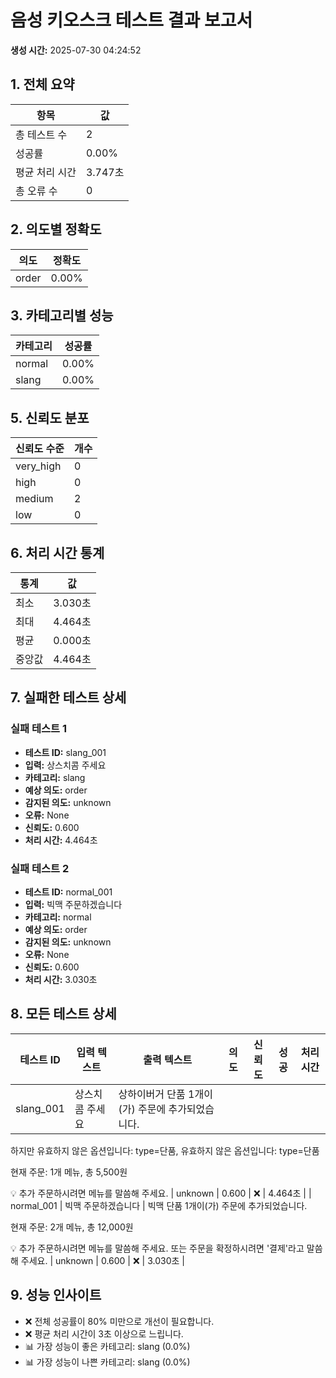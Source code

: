 # 음성 키오스크 테스트 결과 보고서

**생성 시간:** 2025-07-30 04:24:52

## 1. 전체 요약

| 항목 | 값 |
|------|-----|
| 총 테스트 수 | 2 |
| 성공률 | 0.00% |
| 평균 처리 시간 | 3.747초 |
| 총 오류 수 | 0 |

## 2. 의도별 정확도

| 의도 | 정확도 |
|------|--------|
| order | 0.00% |

## 3. 카테고리별 성능

| 카테고리 | 성공률 |
|----------|--------|
| normal | 0.00% |
| slang | 0.00% |

## 5. 신뢰도 분포

| 신뢰도 수준 | 개수 |
|-------------|------|
| very_high | 0 |
| high | 0 |
| medium | 2 |
| low | 0 |

## 6. 처리 시간 통계

| 통계 | 값 |
|------|-----|
| 최소 | 3.030초 |
| 최대 | 4.464초 |
| 평균 | 0.000초 |
| 중앙값 | 4.464초 |

## 7. 실패한 테스트 상세

### 실패 테스트 1

- **테스트 ID:** slang_001
- **입력:** 상스치콤 주세요
- **카테고리:** slang
- **예상 의도:** order
- **감지된 의도:** unknown
- **오류:** None
- **신뢰도:** 0.600
- **처리 시간:** 4.464초

### 실패 테스트 2

- **테스트 ID:** normal_001
- **입력:** 빅맥 주문하겠습니다
- **카테고리:** normal
- **예상 의도:** order
- **감지된 의도:** unknown
- **오류:** None
- **신뢰도:** 0.600
- **처리 시간:** 3.030초

## 8. 모든 테스트 상세

| 테스트 ID | 입력 텍스트 | 출력 텍스트 | 의도 | 신뢰도 | 성공 | 처리시간 |
|-----------|-------------|-------------|------|--------|------|----------|
| slang_001 | 상스치콤 주세요 | 상하이버거 단품 1개이(가) 주문에 추가되었습니다.

하지만 유효하지 않은 옵션입니다: type=단품, 유효하지 않은 옵션입니다: type=단품

현재 주문: 1개 메뉴, 총 5,500원

💡 추가 주문하시려면 메뉴를 말씀해 주세요. | unknown | 0.600 | ❌ | 4.464초 |
| normal_001 | 빅맥 주문하겠습니다 | 빅맥 단품 1개이(가) 주문에 추가되었습니다.

현재 주문: 2개 메뉴, 총 12,000원

💡 추가 주문하시려면 메뉴를 말씀해 주세요. 또는 주문을 확정하시려면 '결제'라고 말씀해 주세요. | unknown | 0.600 | ❌ | 3.030초 |

## 9. 성능 인사이트

- ❌ 전체 성공률이 80% 미만으로 개선이 필요합니다.
- ❌ 평균 처리 시간이 3초 이상으로 느립니다.
- 📊 가장 성능이 좋은 카테고리: slang (0.0%)
- 📊 가장 성능이 나쁜 카테고리: slang (0.0%)
